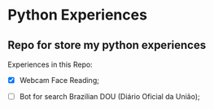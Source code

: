 # Python Experiences

Repo for store my python experiences
---
Experiences in this Repo:

  - [x] Webcam Face Reading;
  
  - [ ] Bot for search Brazilian DOU (Diário Oficial da União);
  
